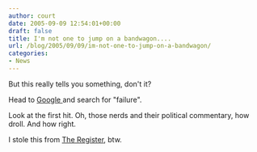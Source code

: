 ```yaml
---
author: court
date: 2005-09-09 12:54:01+00:00
draft: false
title: I'm not one to jump on a bandwagon....
url: /blog/2005/09/09/im-not-one-to-jump-on-a-bandwagon/
categories:
- News
---
```


But this really tells you something, don't it?

Head to [Google ](http://www.google.com)and search for "failure".

Look at the first hit.  Oh, those nerds and their political commentary, how droll.  And how right.

I stole this from [The Register](http://www.theregister.co.uk/2005/09/09/google_bush_search/), btw.
